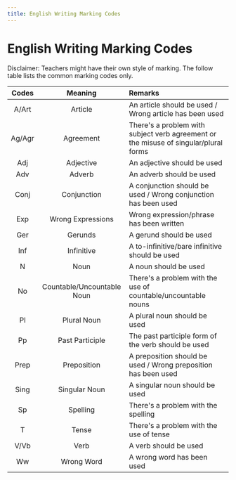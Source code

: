 ```yaml
---
title: English Writing Marking Codes
---
```


# English Writing Marking Codes

Disclaimer: Teachers might have their own style of marking. The follow table lists the common marking codes only.

| Codes  |          Meaning           | Remarks                                                                              |
| :----: | :------------------------: | :----------------------------------------------------------------------------------- |
| A/Art  |          Article           | An article should be used / Wrong article has been used                              |
| Ag/Agr |         Agreement          | There's a problem with subject verb agreement or the misuse of singular/plural forms |
|  Adj   |         Adjective          | An adjective should be used                                                          |
|  Adv   |           Adverb           | An adverb should be used                                                             |
|  Conj  |        Conjunction         | A conjunction should be used / Wrong conjunction has been used                       |
|  Exp   |     Wrong Expressions      | Wrong expression/phrase has been written                                             |
|  Ger   |          Gerunds           | A gerund should be used                                                              |
|  Inf   |         Infinitive         | A to-infinitive/bare infinitive should be used                                       |
|   N    |            Noun            | A noun should be used                                                                |
|   No   | Countable/Uncountable Noun | There's a problem with the use of countable/uncountable nouns                        |
|   Pl   |        Plural Noun         | A plural noun should be used                                                         |
|   Pp   |      Past Participle       | The past participle form of the verb should be used                                  |
|  Prep  |        Preposition         | A preposition should be used / Wrong preposition has been used                       |
|  Sing  |       Singular Noun        | A singular noun should be used                                                       |
|   Sp   |          Spelling          | There's a problem with the spelling                                                  |
|   T    |           Tense            | There's a problem with the use of tense                                              |
|  V/Vb  |            Verb            | A verb should be used                                                                |
|   Ww   |         Wrong Word         | A wrong word has been used                                                           |